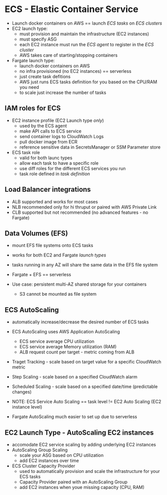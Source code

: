 # ECS - Elastic Container Service

* Launch docker containers on AWS == launch *ECS tasks* on *ECS clusters*
* EC2 launch type:
  * must provision and maintain the infrastructure (EC2 instances)
  * must specify ASG
  * each EC2 instance must run the *ECS agent* to register in the *ECS cluster*
  * AWS takes care of starting/stopping containers
* Fargate launch type:
  * launch docker containers on AWS
  * no infra provisioned (no EC2 instances) == serverless
  * just create task defitions
  * AWS just runs ECS tasks definition for you based on the CPU/RAM you need
  * to scale just increase the number of tasks

## IAM roles for ECS

* EC2 instance profile (EC2 Launch type *only*)
  * used by the ECS agent
  * make API calls to ECS service
  * send container logs to CloudWatch Logs
  * pull docker image from ECR
  * reference sensitive data in SecretsManager or SSM Parameter store
* ECS task role
  * valid for both launc types
  * allow each task to have a specific role
  * use diff roles for the different ECS services you run
  * task role defined in *task definition*

## Load Balancer integrations

* ALB supported and works for most cases
* NLB recommended only for hi thruput or paired with AWS Private Link
* CLB supported but not recommended (no advanced features - no Fargate)

## Data Volumes (EFS)

* mount EFS file systems onto ECS tasks
* works for both EC2 and Fargate *launch types*
* tasks running in any AZ will share the same data in the EFS file system
* Fargate + EFS == serverless

* Use case: persistent multi-AZ shared storage for your containers
  * S3 cannot be mounted as file system

## ECS AutoScaling

* automatically increase/decrease the desired number of ECS tasks
* ECS AutoScaling uses AWS Application AutoScaling
  * ECS service average CPU utilization
  * ECS service average Memory utilization (RAM)
  * ALB request count per target - metric coming from ALB
* Traget Tracking - scale based on target value for a specific CloudWatch metric
* Step Scaling - scale based on a specified CloudWatch alarm
* Scheduled Scaling - scale based on a specified date/time (predictable changes)

* NOTE: ECS Service Auto Scaling == task level != EC2 Auto Scaling (EC2 instance level)
* Fargate AutoScaling much easier to set up due to serverless

## EC2 Launch Type - AutoScaling EC2 instances

* accomodate EC2 service scaling by adding underlying EC2 instances
* AutoScaling Group Scaling
  * scale your ASG based on CPU utilization
  * add EC2 instances over time
* ECS Cluster Capacity Provider
  * used to automatically provision and scale the infrastructure for your ECS tasks
  * Capacity Provider paired with an AutoScaling Group
  * add EC2 instances when youe missing capacity (CPU, RAM)
